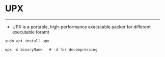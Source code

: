 # UPX
* * *

- UPX is a portable, high-performance executable packer for different executable foramt
```
sudo apt install upx

upx -d binaryName	# -d for decompressing
```
